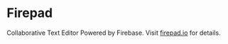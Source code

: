 Firepad
=======
Collaborative Text Editor Powered by Firebase.  Visit [firepad.io](http://www.firepad.io/) for details.


